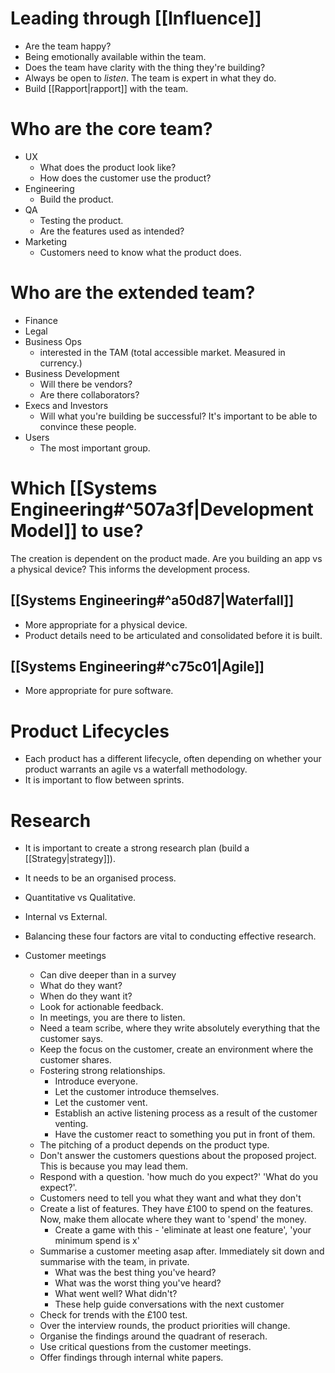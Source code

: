 # Leading through [[Influence]]
- Are the team happy?
- Being emotionally available within the team. 
- Does the team have clarity with the thing they're building?
- Always be open to *listen*. The team is expert in what they do. 
- Build [[Rapport|rapport]] with the team. 


# Who are the core team?
- UX
    - What does the product look like?
    - How does the customer use the product?
- Engineering
    - Build the product. 
- QA
    - Testing the product. 
    - Are the features used as intended?
- Marketing
    - Customers need to know what the product does. 

# Who are the extended team?
- Finance
- Legal
- Business Ops
    - interested in the TAM (total accessible market. Measured in currency.)
- Business Development
    - Will there be vendors? 
    - Are there collaborators?
- Execs and Investors
    - Will what you're building be successful? It's important to be able to convince these people. 
- Users
    - The most important group. 

# Which [[Systems Engineering#^507a3f|Development Model]] to use?
The creation is dependent on the product made. Are you building an app vs a physical device? This informs the development process. 

## [[Systems Engineering#^a50d87|Waterfall]]
- More appropriate for a physical device.
- Product details need to be articulated and consolidated before it is built. 

## [[Systems Engineering#^c75c01|Agile]]
- More appropriate for pure software. 

# Product Lifecycles
- Each product has a different lifecycle, often depending on whether your product warrants an agile vs a waterfall methodology. 
- It is important to flow between sprints. 

# Research
- It is important to create a strong research plan (build a [[Strategy|strategy]]). 
- It needs to be an organised process. 
- Quantitative vs Qualitative. 
- Internal vs External. 
- Balancing these four factors are vital to conducting effective research. 

- Customer meetings
    - Can dive deeper than in a survey
    - What do they want?
    - When do they want it?
    - Look for actionable feedback.
    - In meetings, you are there to listen. 
    - Need a team scribe, where they write absolutely everything that the customer says. 
    - Keep the focus on the customer, create an environment where the customer shares. 
    - Fostering strong relationships. 
        - Introduce everyone.
        - Let the customer introduce themselves. 
        - Let the customer vent. 
        - Establish an active listening process as a result of the customer venting. 
        - Have the customer react to something you put in front of them. 
    - The pitching of a product depends on the product type. 
    - Don't answer the customers questions about the proposed project. This is because you may lead them. 
    - Respond with a question. 'how much do you expect?' 'What do you expect?'. 
    - Customers need to tell you what they want and what they don't
    - Create a list of features. They have £100 to spend on the features. Now, make them allocate where they want to 'spend' the money. 
        - Create a game with this - 'eliminate at least one feature', 'your minimum spend is x' 
    - Summarise a customer meeting asap after. Immediately sit down and summarise with the team, in private. 
        - What was the best thing you've heard?
        - What was the worst thing you've heard?
        - What went well? What didn't?
        - These help guide conversations with the next customer
    - Check for trends with the £100 test. 
    - Over the interview rounds, the product priorities will change. 
    - Organise the findings around the quadrant of reserach. 
    - Use critical questions from the customer meetings. 
    - Offer findings through internal white papers. 
